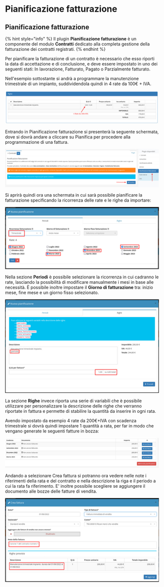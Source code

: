 # Pianificazione fatturazione

## **Pianificazione fatturazione**

{% hint style="info" %}
Il plugin **Pianificazione fatturazione** è un componente del modulo **Contratti** dedicato alla completa gestione della fatturazione dei contratti registrati.
{% endhint %}

Per pianificare la fatturazione di un contratto è necessario che esso riporti la data di accettazione e di conclusione, e deve essere impostato in uno dei seguenti stati: In lavorazione, Fatturato, Pagato o Parzialmente fatturato.

Nell'esempio sottostante si andrà a programmare la manutenzione trimestrale di un impianto, suddividendola quindi in 4 rate da 100€ + IVA.

![](<../../../../.gitbook/assets/immagine (42).png>)

Entrando in Pianificazione fatturazione si presenterà la seguente schermata, dove si dovrà andare a cliccare su Pianifica per procedere alla programmazione di una fattura.

![](<../../../../.gitbook/assets/immagine (38) (1).png>)

Si aprirà quindi ora una schermata in cui sarà possibile pianificare la fatturazione specificando la ricorrenza delle rate e le righe da importare:

![](<../../../../.gitbook/assets/immagine (45).png>)

Nella sezione **Periodi** è possibile selezionare la ricorrenza in cui cadranno le rate, lasciando la possibilità di modificare manualmente i mesi in base alle necessità. È possibile inoltre impostare il **Giorno di fatturazione** tra: inizio mese, fine mese e un giorno fisso selezionato.

![](<../../../../.gitbook/assets/immagine (25).png>)

La sezione **Righe** invece riporta una serie di variabili che è possibile utilizzare per personalizzare la descrizione delle righe che verranno riportate in fattura e permette di stabilire la quantità da inserire in ogni rata.

Avendo impostato da esempio 4 rate da 200€+IVA con scadenza trimestrale si dovrà quindi impostare 1 quantità a rata, per far in modo che vengano generate le seguenti fatture in bozza:

![](<../../../../.gitbook/assets/immagine (18).png>)

Andando a selezionare Crea fattura si potranno ora vedere nelle note i riferimenti della rata e del contratto e nella descrizione la riga e il periodo a cui la rata fa riferimento. E' inoltre possibile scegliere se aggiungere il documento alle bozze delle fatture di vendita.

![](<../../../../.gitbook/assets/immagine (34).png>)
